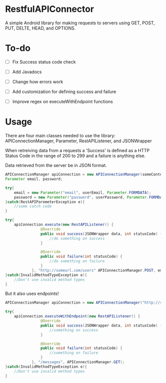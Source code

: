 RestfulAPIConnector
===================

A simple Android library for making requests to servers using GET, POST, PUT, DELTE, HEAD, and OPTIONS.

To-do
=====
- [ ] Fix Success status code check
- [ ] Add Javadocs
- [ ] Change how errors work 
- [ ] Add customization for defining success and failure
- [ ] Improve regex on executeWithEndpoint functions


Usage
=====
There are four main classes needed to use the library: APIConnectionManager, Parameter, RestAPIListener, and JSONWrapper

When retreiving data from a requests a 'Success' is defined as a HTTP Status Code in the range of 200 to 299 and a failure is anything else.

Data retrieved from the server be in JSON format.

```Java
APIConnectionManager apiConnection = new APIConnectionManager(someContext);
Parameter email, password;

try{
    email = new Parameter("email", userEmail, Parameter.FORMDATA);
    password = new Parameter("password", userPassword, Parameter.FORMDATA);
}catch(RestAPIParemeterException e){
    //some catch code
}

try{
    apiConnection.execute(new RestAPIListener() {
                @Override
                public void success(JSONWrapper data, int statusCode) {
                    //do something on success
                }

                @Override
                public void failure(int statusCode) {
                    //do something on failure
                }
            }, "http://someurl.com/users" APIConnectionManager.POST, email, password);
}catch(InvalidMethodTypeException e){
    //Don't use invalid method types
}

```

But it also uses endpoints!

```Java
APIConnectionManager apiConnection = new APIConnectionManager("http://someurl.com/some/base/api");

try{
    apiConnection.executeWithEndpoint(new RestAPIListener() {
                @Override
                public void success(JSONWrapper data, int statusCode) {
                    //something on success
                }

                @Override
                public void failure(int statusCode) {
                    //something on failure
                }
            }, "/messages", APIConnectionManager.GET);
}catch(InvalidMethodTypeException e){
    //Don't use invalid method types
}
```
